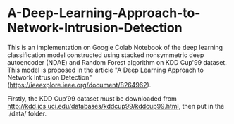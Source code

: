 # A-Deep-Learning-Approach-to-Network-Intrusion-Detection
This is an implementation on Google Colab Notebook of the deep learning classification model constructed using stacked nonsymmetric deep autoencoder (NDAE) and Random Forest algorithm on KDD Cup'99 dataset. This model is proposed in the article "A Deep Learning Approach to Network Intrusion Detection" (https://ieeexplore.ieee.org/document/8264962).

Firstly, the KDD Cup’99 dataset must be downloaded from http://kdd.ics.uci.edu/databases/kddcup99/kddcup99.html, then put in the ./data/ folder.
